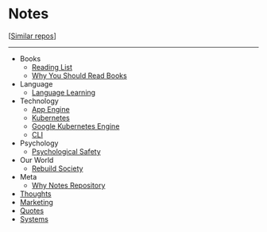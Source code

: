 
# Notes

[[Similar repos](https://github.com/RichardLitt/meta-knowledge)]

---

- Books
  - [Reading List](/pages/books_reading_list.md)
  - [Why You Should Read Books](/pages/why_you_should_read_books.md)
- Language
  - [Language Learning](/pages/language_learning.md)
- Technology
  - [App Engine](/pages/app_engine.md)
  - [Kubernetes](/pages/kubernetes.md)
  - [Google Kubernetes Engine](/pages/google_kubernetes_engine.md)
  - [CLI](/pages/cli.md)
- Psychology
  - [Psychological Safety](/pages/psychological_safety.md)
- Our World
  - [Rebuild Society](/pages/rebuild_society.md)
- Meta
  - [Why Notes Repository](/pages/why_notes_repository.md)
- [Thoughts](/pages/thoughts.md)
- [Marketing](/pages/marketing.md)
- [Quotes](/pages/quotes.md)
- [Systems](/pages/systems.md)



